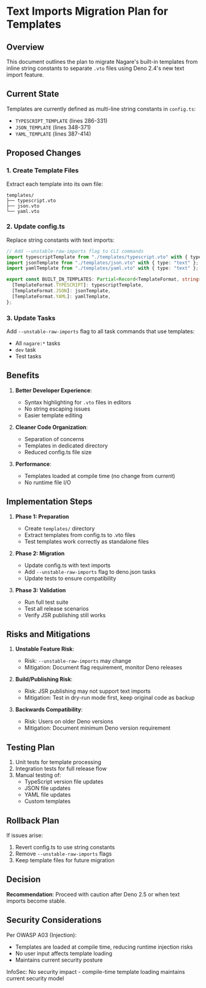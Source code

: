 # Text Imports Migration Plan for Templates

## Overview

This document outlines the plan to migrate Nagare's built-in templates from inline string constants
to separate `.vto` files using Deno 2.4's new text import feature.

## Current State

Templates are currently defined as multi-line string constants in `config.ts`:

- `TYPESCRIPT_TEMPLATE` (lines 286-331)
- `JSON_TEMPLATE` (lines 348-371)
- `YAML_TEMPLATE` (lines 387-414)

## Proposed Changes

### 1. Create Template Files

Extract each template into its own file:

```
templates/
├── typescript.vto
├── json.vto
└── yaml.vto
```

### 2. Update config.ts

Replace string constants with text imports:

```typescript
// Add --unstable-raw-imports flag to CLI commands
import typescriptTemplate from "./templates/typescript.vto" with { type: "text" };
import jsonTemplate from "./templates/json.vto" with { type: "text" };
import yamlTemplate from "./templates/yaml.vto" with { type: "text" };

export const BUILT_IN_TEMPLATES: Partial<Record<TemplateFormat, string>> = {
  [TemplateFormat.TYPESCRIPT]: typescriptTemplate,
  [TemplateFormat.JSON]: jsonTemplate,
  [TemplateFormat.YAML]: yamlTemplate,
};
```

### 3. Update Tasks

Add `--unstable-raw-imports` flag to all task commands that use templates:

- All `nagare:*` tasks
- `dev` task
- Test tasks

## Benefits

1. **Better Developer Experience**:
   - Syntax highlighting for `.vto` files in editors
   - No string escaping issues
   - Easier template editing

2. **Cleaner Code Organization**:
   - Separation of concerns
   - Templates in dedicated directory
   - Reduced config.ts file size

3. **Performance**:
   - Templates loaded at compile time (no change from current)
   - No runtime file I/O

## Implementation Steps

1. **Phase 1: Preparation**
   - Create `templates/` directory
   - Extract templates from config.ts to .vto files
   - Test templates work correctly as standalone files

2. **Phase 2: Migration**
   - Update config.ts with text imports
   - Add `--unstable-raw-imports` flag to deno.json tasks
   - Update tests to ensure compatibility

3. **Phase 3: Validation**
   - Run full test suite
   - Test all release scenarios
   - Verify JSR publishing still works

## Risks and Mitigations

1. **Unstable Feature Risk**:
   - Risk: `--unstable-raw-imports` may change
   - Mitigation: Document flag requirement, monitor Deno releases

2. **Build/Publishing Risk**:
   - Risk: JSR publishing may not support text imports
   - Mitigation: Test in dry-run mode first, keep original code as backup

3. **Backwards Compatibility**:
   - Risk: Users on older Deno versions
   - Mitigation: Document minimum Deno version requirement

## Testing Plan

1. Unit tests for template processing
2. Integration tests for full release flow
3. Manual testing of:
   - TypeScript version file updates
   - JSON file updates
   - YAML file updates
   - Custom templates

## Rollback Plan

If issues arise:

1. Revert config.ts to use string constants
2. Remove `--unstable-raw-imports` flags
3. Keep template files for future migration

## Decision

**Recommendation**: Proceed with caution after Deno 2.5 or when text imports become stable.

## Security Considerations

Per OWASP A03 (Injection):

- Templates are loaded at compile time, reducing runtime injection risks
- No user input affects template loading
- Maintains current security posture

InfoSec: No security impact - compile-time template loading maintains current security model
